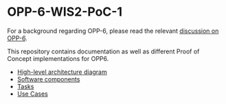 # OPP-6-WIS2-PoC-1
For a background regarding OPP-6, please read the relevant [discussion on OPP-6](https://github.com/OpenWIS/openwis-documentation/issues/309).

This repository contains documentation as well as different Proof of Concept implementations for OPP6.

* [High-level architecture diagram](docs/HL%20Architecture%20diagram.md)
* [Software components](docs/Software%20components.md)
* [Tasks](docs/Tasks.md)
* [Use Cases](docs/Use%20Cases.md)
